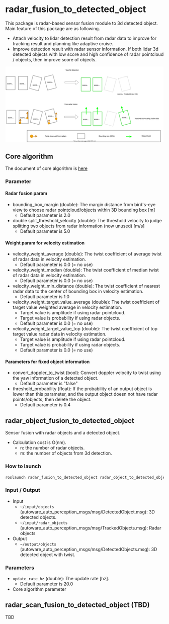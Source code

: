 # radar_fusion_to_detected_object

This package is radar-based sensor fusion module to 3d detected object.
Main feature of this package are as following.

- Attach velocity to lidar detection result from radar data to improve for tracking result and planning like adaptive cruise.
- Improve detection result with radar sensor information. If both lidar 3d detected objects with low score and high confidence of radar pointcloud / objects, then improve score of objects.

![process_low_confidence](docs/radar_fusion_to_detected_object_6.drawio.svg)

## Core algorithm

The document of core algorithm is [here](docs/algorithm.md)

### Parameter

#### Radar fusion param

- bounding_box_margin (double): The margin distance from bird's-eye view to choose radar pointcloud/objects within 3D bounding box [m]
  - Default parameter is 2.0
- double split_threshold_velocity (double): The threshold velocity to judge splitting two objects from radar information (now unused) [m/s]
  - Default parameter is 5.0

#### Weight param for velocity estimation

- velocity_weight_average (double): The twist coefficient of average twist of radar data in velocity estimation.
  - Default parameter is 0.0 (= no use)
- velocity_weight_median (double): The twist coefficient of median twist of radar data in velocity estimation.
  - Default parameter is 0.0 (= no use)
- velocity_weight_min_distance (double): The twist coefficient of nearest radar data to the center of bounding box in velocity estimation.
  - Default parameter is 1.0
- velocity_weight_target_value_average (double): The twist coefficient of target value weighted average in velocity estimation.
  - Target value is amplitude if using radar pointcloud.
  - Target value is probability if using radar objects.
  - Default parameter is 0.0 (= no use)
- velocity_weight_target_value_top (double): The twist coefficient of top target value radar data in velocity estimation.
  - Target value is amplitude if using radar pointcloud.
  - Target value is probability if using radar objects.
  - Default parameter is 0.0 (= no use)

#### Parameters for fixed object information

- convert_doppler_to_twist (bool): Convert doppler velocity to twist using the yaw information of a detected object.
  - Default parameter is "false"
- threshold_probability (float): If the probability of an output object is lower than this parameter, and the output object doesn not have radar points/objects, then delete the object.
  - Default parameter is 0.4

## radar_object_fusion_to_detected_object

Sensor fusion with radar objects and a detected object.

- Calculation cost is O(nm).
  - n: the number of radar objects.
  - m: the number of objects from 3d detection.

### How to launch

```sh
roslaunch radar_fusion_to_detected_object radar_object_to_detected_object.launch
```

### Input / Output

- Input
    - `~/input/objects` (autoware_auto_perception_msgs/msg/DetectedObject.msg): 3D detected objects.
    - `~/input/radar_objects` (autoware_auto_perception_msgs/msg/TrackedObjects.msg): Radar objects
- Output
    - `~/output/objects` (autoware_auto_perception_msgs/msg/DetectedObjects.msg): 3D detected object with twist.

### Parameters

- `update_rate_hz` (double): The update rate [hz].
  - Default parameter is 20.0
- Core algorithm parameter

## radar_scan_fusion_to_detected_object (TBD)

TBD
